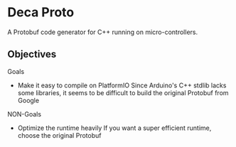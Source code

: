 # Deca Proto
A Protobuf code generator for C++ running on micro-controllers.

## Objectives
Goals
- Make it easy to compile on PlatformIO
  Since Arduino's C++ stdlib lacks some libraries, it seems to be difficult to build the original Protobuf from Google

NON-Goals
- Optimize the runtime heavily
  If you want a super efficient runtime, choose the original Protobuf

